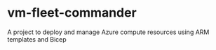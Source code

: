 # vm-fleet-commander
A project to deploy and manage Azure compute resources using ARM templates and Bicep
